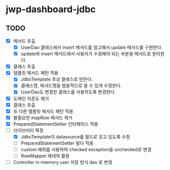 # jwp-dashboard-jdbc

## TODO
- [x] 메서드 추출
  - [x] UserDao 클래스에서 insert 메서드를 참고해서 update 메서드를 구현한다.
  - [x] update와 insert 메서드에서 사용자가 수정해야 되는 부분을 메서드로 분리한다.
- [x] 클래스 추출
- [x] 템플릿 메서드 패턴 적용
  - [x] JdbcTemplate 추상 클래스로 만든다.
  - [x] 클래스명, 메서드명을 범용적으로 쓸 수 있게 수정한다.
  - [x] UserDao도 변경한 클래스를 사용하도록 변경한다.

- [x] 도메인 의존도 제거
- [x] 클래스 추출
- [x] 또 다른 템플릿 메서드 패턴 적용
- [x] 불필요한 mapRow 메서드 제거
- [x] PreparedStatementSetter 인터페이스 적용
- [ ] 라이브러리 확장
  - [x] JdbcTemplate이 datasource를 필드로 갖고 있도록 수정
  - [ ] PreparedStatementSetter 람다 적용
  - [ ] custom 예외를 사용하여 checked exception을 unchecked로 변경
  - [ ] RowMapper 제네릭 활용

- [ ] Controller in-memory user 저장 방식 dao 로 변경
